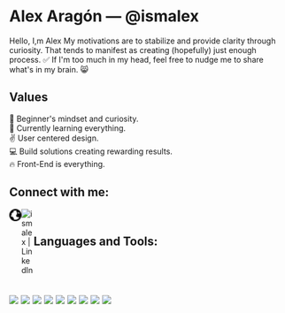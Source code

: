 # Alex Aragón — @ismalex
Hello, I,m Alex 
My motivations are to stabilize and provide clarity through curiosity. That tends to manifest as creating (hopefully) just enough process.  ✅ If I'm too much in my head, feel free to nudge me to share what's in my brain. 😸

## Values
🍎 Beginner's mindset and curiosity.<br>
🚀 Currently learning everything.<br>
✌  User centered design.<br>
💻 Build solutions creating rewarding results.<br>
🔥 Front-End is everything.

## Connect with me:
[<img align="left" alt="" width="22px" src="https://raw.githubusercontent.com/iconic/open-iconic/master/svg/globe.svg" />][website]
[<img align="left" alt=" ismalex | LinkedIn" width="22px" src="https://cdn.jsdelivr.net/npm/simple-icons@v3/icons/linkedin.svg" />][linkedin]
<br>

## Languages and Tools:
<!--
<img align="left" alt="Visual Studio Code" width="26px" src="https://raw.githubusercontent.com/github/explore/80688e429a7d4ef2fca1e82350fe8e3517d3494d/topics/visual-studio-code/visual-studio-code.png" />
<img align="left" alt="HTML5" width="26px" src="https://raw.githubusercontent.com/github/explore/80688e429a7d4ef2fca1e82350fe8e3517d3494d/topics/html/html.png" />
<img align="left" alt="CSS3" width="26px" src="https://raw.githubusercontent.com/github/explore/80688e429a7d4ef2fca1e82350fe8e3517d3494d/topics/css/css.png" />
<img align="left" alt="Sass" width="26px" src="https://raw.githubusercontent.com/github/explore/80688e429a7d4ef2fca1e82350fe8e3517d3494d/topics/sass/sass.png" />
<img align="left" alt="JavaScript" width="26px" src="https://raw.githubusercontent.com/github/explore/80688e429a7d4ef2fca1e82350fe8e3517d3494d/topics/javascript/javascript.png" />
<img align="left" alt="Node.js" width="26px" src="https://raw.githubusercontent.com/github/explore/80688e429a7d4ef2fca1e82350fe8e3517d3494d/topics/nodejs/nodejs.png" />
<img align="left" alt="React" width="26px" src="https://raw.githubusercontent.com/github/explore/80688e429a7d4ef2fca1e82350fe8e3517d3494d/topics/react/react.png" />
<img align="left" alt="MySQL" width="26px" src="https://raw.githubusercontent.com/github/explore/80688e429a7d4ef2fca1e82350fe8e3517d3494d/topics/mysql/mysql.png" />
<img align="left" alt="MongoDB" width="26px" src="https://raw.githubusercontent.com/github/explore/80688e429a7d4ef2fca1e82350fe8e3517d3494d/topics/mongodb/mongodb.png" />
<img align="left" alt="Git" width="26px" src="https://raw.githubusercontent.com/github/explore/80688e429a7d4ef2fca1e82350fe8e3517d3494d/topics/git/git.png" />
<img align="left" alt="GitHub" width="26px" src="https://raw.githubusercontent.com/github/explore/78df643247d429f6cc873026c0622819ad797942/topics/github/github.png" />
<img align="left" alt="Terminal" width="26px" src="https://raw.githubusercontent.com/github/explore/80688e429a7d4ef2fca1e82350fe8e3517d3494d/topics/terminal/terminal.png" />
-->
<br />
<br />

[website]: https://codeSTACKr.com
[linkedin]: https://linkedin.com/in/ismalex/



![](https://img.shields.io/badge/HTML5-informational?style=flat&logo=HTML5&logoColor=white&color=E34F26)
![](https://img.shields.io/badge/CSS3-informational?style=flat&logo=CSS3&logoColor=white&color=1572B6)
![](https://img.shields.io/badge/Javascript-informational?style=flat&logo=JavaScript&logoColor=white&color=F7DF1E)
![](https://img.shields.io/badge/React-informational?style=flat&logo=React&logoColor=white&color=61DAFB)
![](https://img.shields.io/badge/Sass-informational?style=flat&logo=Sass&logoColor=white&color=CC6699)
![](https://img.shields.io/badge/NPM-informational?style=flat&logo=NPM&logoColor=white&color=CB3837)
![](https://img.shields.io/badge/Git-informational?style=flat&logo=Git&logoColor=white&color=FF8000)
![](https://img.shields.io/badge/Github-informational?style=flat&logo=Github&logoColor=white&color=181717)
![](https://img.shields.io/badge/VScode-informational?style=flat&logo=Visual_Studio_Code&logoColor=white&color=007ACC)
---
<!--
**ismalex/ismalex** is a ✨ _special_ ✨ repository because its `README.md` (this file) appears on your GitHub profile.

Here are some ideas to get you started:

- 🔭 I’m currently working on ...
- 🌱 I’m currently learning ...
- 👯 I’m looking to collaborate on ...
- 🤔 I’m looking for help with ...
- 💬 Ask me about ...
- 📫 How to reach me: ...
- 😄 Pronouns: ...
- ⚡ Fun fact: ...
-->
